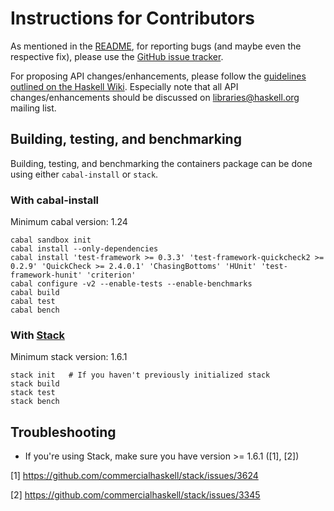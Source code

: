 # Instructions for Contributors

As mentioned in the [README](https://github.com/haskell/containers/blob/master/README.md), for reporting bugs (and maybe even the respective fix), please use the [GitHub issue tracker](https://github.com/haskell/containers/issues).

For proposing API changes/enhancements, please follow the [guidelines outlined on the Haskell Wiki](https://wiki.haskell.org/Library_submissions#Guide_to_proposers). Especially note that all API changes/enhancements should be discussed on libraries@haskell.org mailing list.

## Building, testing, and benchmarking

Building, testing, and benchmarking the containers package can be done using either `cabal-install` or `stack`.

### With cabal-install

Minimum cabal version: 1.24

```
cabal sandbox init
cabal install --only-dependencies
cabal install 'test-framework >= 0.3.3' 'test-framework-quickcheck2 >= 0.2.9' 'QuickCheck >= 2.4.0.1' 'ChasingBottoms' 'HUnit' 'test-framework-hunit' 'criterion'
cabal configure -v2 --enable-tests --enable-benchmarks
cabal build
cabal test
cabal bench
``` 


### With [Stack](https://docs.haskellstack.org/en/stable/README/)

Minimum stack version: 1.6.1

```
stack init   # If you haven't previously initialized stack
stack build
stack test
stack bench
```

## Troubleshooting

- If you're using Stack, make sure you have version >= 1.6.1 ([1], [2])


[1] https://github.com/commercialhaskell/stack/issues/3624

[2] https://github.com/commercialhaskell/stack/issues/3345
